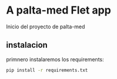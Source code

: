 # A palta-med Flet app

Inicio del proyecto de palta-med

## instalacion

primnero instalaremos los requirements:

```bash
pip install -r requirements.txt
```